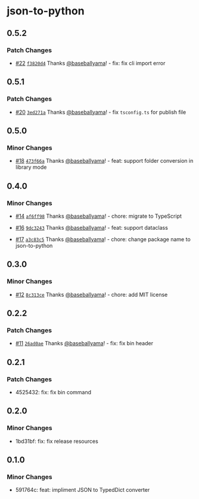 # json-to-python

## 0.5.2

### Patch Changes

- [#22](https://github.com/baseballyama/json-to-python/pull/22) [`f3820d4`](https://github.com/baseballyama/json-to-python/commit/f3820d49fb1bd47a103b7d0068e2c21346e3c91f) Thanks [@baseballyama](https://github.com/baseballyama)! - fix: fix cli import error

## 0.5.1

### Patch Changes

- [#20](https://github.com/baseballyama/json-to-python/pull/20) [`3ed271a`](https://github.com/baseballyama/json-to-python/commit/3ed271acd3fd1ab13de3a291c4fd6d546a80df2d) Thanks [@baseballyama](https://github.com/baseballyama)! - fix `tsconfig.ts` for publish file

## 0.5.0

### Minor Changes

- [#18](https://github.com/baseballyama/json-to-python/pull/18) [`473f66a`](https://github.com/baseballyama/json-to-python/commit/473f66a5a1c6e8a179c8bdfe2acfc95b2820e444) Thanks [@baseballyama](https://github.com/baseballyama)! - feat: support folder conversion in library mode

## 0.4.0

### Minor Changes

- [#14](https://github.com/baseballyama/json-to-python/pull/14) [`af6ff98`](https://github.com/baseballyama/json-to-python/commit/af6ff988a98c284403d46927943525a07d08e768) Thanks [@baseballyama](https://github.com/baseballyama)! - chore: migrate to TypeScript

- [#16](https://github.com/baseballyama/json-to-python/pull/16) [`9dc3243`](https://github.com/baseballyama/json-to-python/commit/9dc3243c9db6cf13b3d92e61152ceeae0df3883a) Thanks [@baseballyama](https://github.com/baseballyama)! - feat: support dataclass

- [#17](https://github.com/baseballyama/json-to-python/pull/17) [`a3c83c5`](https://github.com/baseballyama/json-to-python/commit/a3c83c57decfb32fc5079f1d6d9689796dde8115) Thanks [@baseballyama](https://github.com/baseballyama)! - chore: change package name to json-to-python

## 0.3.0

### Minor Changes

- [#12](https://github.com/baseballyama/json-to-python/pull/12) [`8c313ce`](https://github.com/baseballyama/json-to-python/commit/8c313cea7d429e919e4ea8dc737a32090b27f65d) Thanks [@baseballyama](https://github.com/baseballyama)! - chore: add MIT license

## 0.2.2

### Patch Changes

- [#11](https://github.com/baseballyama/json-to-python/pull/11) [`26ad0ae`](https://github.com/baseballyama/json-to-python/commit/26ad0ae13d0094e795b0592bf5cb8f6b97bc0dc7) Thanks [@baseballyama](https://github.com/baseballyama)! - fix: fix bin header

## 0.2.1

### Patch Changes

- 4525432: fix: fix bin command

## 0.2.0

### Minor Changes

- 1bd31bf: fix: fix release resources

## 0.1.0

### Minor Changes

- 591764c: feat: impliment JSON to TypedDict converter
